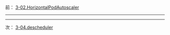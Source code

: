 前： [3-02.HorizontalPodAutoscaler](3-02.HorizontalPodAutoscaler.md)  

---

---

次： [3-04.descheduler](3-04.descheduler.md)  
